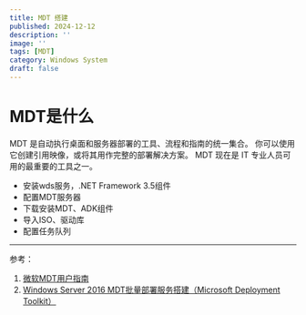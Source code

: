 ```yaml
---
title: MDT 搭建
published: 2024-12-12
description: ''
image: ''
tags: [MDT]
category: Windows System
draft: false 
---
```


# MDT是什么

MDT 是自动执行桌面和服务器部署的工具、流程和指南的统一集合。 你可以使用它创建引用映像，或将其用作完整的部署解决方案。 MDT 现在是 IT 专业人员可用的最重要的工具之一。

- 安装wds服务，.NET Framework 3.5组件
- 配置MDT服务器
- 下载安装MDT、ADK组件
- 导入ISO、驱动库
- 配置任务队列

---

参考：

1. [微软MDT用户指南](https://learn.microsoft.com/zh-cn/mem/configmgr/mdt/use-the-mdt)
2. [Windows Server 2016 MDT批量部署服务搭建（Microsoft Deployment Toolkit）](https://www.cnblogs.com/im17me/p/17393819.html)
